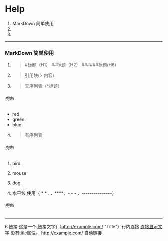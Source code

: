# Help
1. MarkDown 简单使用
2. 
3.
- - -
### MarkDown 简单使用 
1. > #标题（H1） ##标题（H2） ######标题(H6)

2. > 引用块(> 内容)

3. > 无序列表（*标题）
###### 例如
* red 
* green 
* blue

4. > 有序列表
###### 例如
1. bird
2. mouse 
3. dog

5. 水平线 使用（ * * *、***、******、- - - 、---------------）
###### 例如
- - -
6.链接 这是一个[链接文字]（http://example.com/ "Title"）行内连接
[连接显示文字](http://example.net/) 没有title属性。
<http://example.com/> 自动链接

